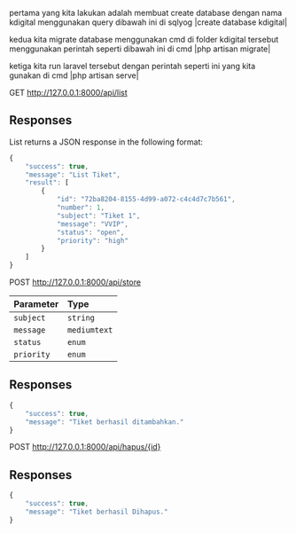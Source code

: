 pertama yang kita lakukan adalah membuat create database dengan nama kdigital menggunakan query dibawah ini di sqlyog
|create database kdigital|

kedua kita migrate database menggunakan cmd di folder kdigital tersebut menggunakan perintah seperti dibawah ini di cmd
|php artisan migrate|

ketiga kita run laravel tersebut dengan perintah seperti ini yang kita gunakan di cmd
|php artisan serve|


GET http://127.0.0.1:8000/api/list

## Responses

List returns a JSON response in the following format:

```javascript
{
    "success": true,
    "message": "List Tiket",
    "result": [
        {
            "id": "72ba8204-8155-4d99-a072-c4c4d7c7b561",
            "number": 1,
            "subject": "Tiket 1",
            "message": "VVIP",
            "status": "open",
            "priority": "high"
        }
    ]
}
```


POST http://127.0.0.1:8000/api/store

| Parameter | Type | 
| :--- | :--- | 
| `subject` | `string` |
| `message` | `mediumtext` |
| `status` | `enum` |
| `priority` | `enum` |

## Responses
```javascript
{
    "success": true,
    "message": "Tiket berhasil ditambahkan."
}
```


POST http://127.0.0.1:8000/api/hapus/{id}

## Responses
```javascript
{
    "success": true,
    "message": "Tiket berhasil Dihapus."
}
```

